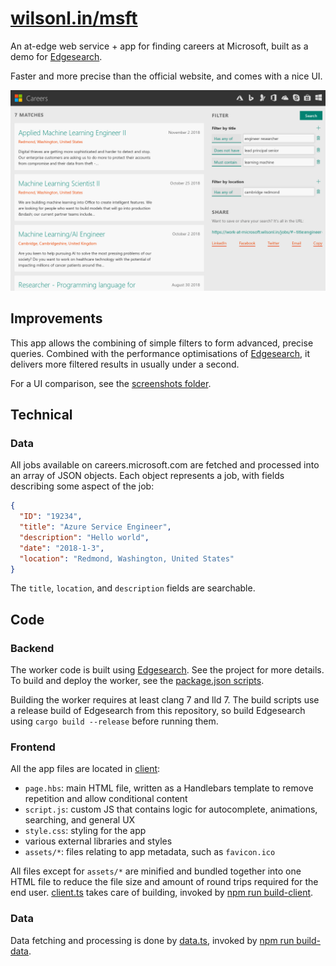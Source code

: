 # [wilsonl.in/msft](https://wilsonl.in/msft)

An at-edge web service + app for finding careers at Microsoft, built as a demo for [Edgesearch](https://github.com/wilsonzlin/edgesearch).

Faster and more precise than the official website, and comes with a nice UI.

![Screenshot of UI](./screenshots/this.png)

## Improvements

This app allows the combining of simple filters to form advanced, precise queries.
Combined with the performance optimisations of [Edgesearch](https://github.com/wilsonzlin/edgesearch), it delivers more filtered results in usually under a second.

For a UI comparison, see the [screenshots folder](./screenshots).

## Technical

### Data

All jobs available on careers.microsoft.com are fetched and processed into an array of JSON objects.
Each object represents a job, with fields describing some aspect of the job:

```json
{
  "ID": "19234",
  "title": "Azure Service Engineer",
  "description": "Hello world",
  "date": "2018-1-3",
  "location": "Redmond, Washington, United States"
}
```

The `title`, `location`, and `description` fields are searchable.

## Code

### Backend

The worker code is built using [Edgesearch](https://github.com/wilsonzlin/edgesearch). See the project for more details. To build and deploy the worker, see the [package.json scripts](./build/package.json).

Building the worker requires at least clang 7 and lld 7. The build scripts use a release build of Edgesearch from this repository, so build Edgesearch using `cargo build --release` before running them.

### Frontend

All the app files are located in [client](./client/):

- `page.hbs`: main HTML file, written as a Handlebars template to remove repetition and allow conditional content
- `script.js`: custom JS that contains logic for autocomplete, animations, searching, and general UX
- `style.css`: styling for the app
- various external libraries and styles
- `assets/*`: files relating to app metadata, such as `favicon.ico`

All files except for `assets/*` are minified and bundled together into one HTML file to reduce the file size and amount of round trips required for the end user. [client.ts](./build/client/client.ts) takes care of building, invoked by [npm run build-client](./build/package.json).

### Data

Data fetching and processing is done by [data.ts](./build/data/data.ts), invoked by [npm run build-data](./build/package.json).
